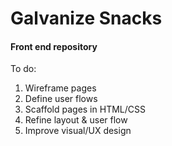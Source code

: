 # Galvanize Snacks 
#### Front end repository

To do: 
1. Wireframe pages 
1. Define user flows
1. Scaffold pages in HTML/CSS
1. Refine layout & user flow
1. Improve visual/UX design 